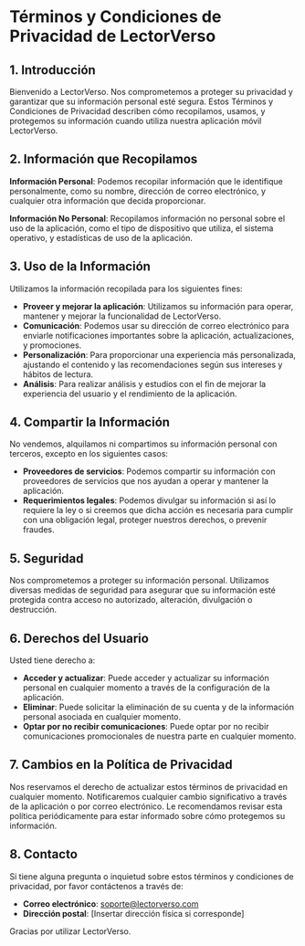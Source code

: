 # Términos y Condiciones de Privacidad de LectorVerso

## 1. Introducción

Bienvenido a LectorVerso. Nos comprometemos a proteger su privacidad y garantizar que su información personal esté segura. Estos Términos y Condiciones de Privacidad describen cómo recopilamos, usamos, y protegemos su información cuando utiliza nuestra aplicación móvil LectorVerso.

## 2. Información que Recopilamos

**Información Personal**: Podemos recopilar información que le identifique personalmente, como su nombre, dirección de correo electrónico, y cualquier otra información que decida proporcionar.

**Información No Personal**: Recopilamos información no personal sobre el uso de la aplicación, como el tipo de dispositivo que utiliza, el sistema operativo, y estadísticas de uso de la aplicación.

## 3. Uso de la Información

Utilizamos la información recopilada para los siguientes fines:

- **Proveer y mejorar la aplicación**: Utilizamos su información para operar, mantener y mejorar la funcionalidad de LectorVerso.
- **Comunicación**: Podemos usar su dirección de correo electrónico para enviarle notificaciones importantes sobre la aplicación, actualizaciones, y promociones.
- **Personalización**: Para proporcionar una experiencia más personalizada, ajustando el contenido y las recomendaciones según sus intereses y hábitos de lectura.
- **Análisis**: Para realizar análisis y estudios con el fin de mejorar la experiencia del usuario y el rendimiento de la aplicación.

## 4. Compartir la Información

No vendemos, alquilamos ni compartimos su información personal con terceros, excepto en los siguientes casos:

- **Proveedores de servicios**: Podemos compartir su información con proveedores de servicios que nos ayudan a operar y mantener la aplicación.
- **Requerimientos legales**: Podemos divulgar su información si así lo requiere la ley o si creemos que dicha acción es necesaria para cumplir con una obligación legal, proteger nuestros derechos, o prevenir fraudes.

## 5. Seguridad

Nos comprometemos a proteger su información personal. Utilizamos diversas medidas de seguridad para asegurar que su información esté protegida contra acceso no autorizado, alteración, divulgación o destrucción.

## 6. Derechos del Usuario

Usted tiene derecho a:

- **Acceder y actualizar**: Puede acceder y actualizar su información personal en cualquier momento a través de la configuración de la aplicación.
- **Eliminar**: Puede solicitar la eliminación de su cuenta y de la información personal asociada en cualquier momento.
- **Optar por no recibir comunicaciones**: Puede optar por no recibir comunicaciones promocionales de nuestra parte en cualquier momento.

## 7. Cambios en la Política de Privacidad

Nos reservamos el derecho de actualizar estos términos de privacidad en cualquier momento. Notificaremos cualquier cambio significativo a través de la aplicación o por correo electrónico. Le recomendamos revisar esta política periódicamente para estar informado sobre cómo protegemos su información.

## 8. Contacto

Si tiene alguna pregunta o inquietud sobre estos términos y condiciones de privacidad, por favor contáctenos a través de:

- **Correo electrónico**: soporte@lectorverso.com
- **Dirección postal**: [Insertar dirección física si corresponde]

Gracias por utilizar LectorVerso.
